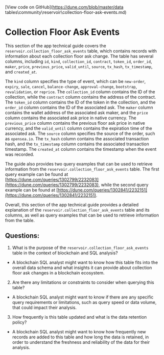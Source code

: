 [View code on GitHub](https://dune.com/blob/master/data tables\community\reservoir\collection-floor-ask-events.md)

# Collection Floor Ask Events

This section of the app technical guide covers the `reservoir.collection_floor_ask_events` table, which contains records with information about each collection floor ask change. The table has several columns, including `id`, `kind`, `collection_id`, `contract`, `token_id`, `order_id`, `maker`, `price`, `previous_price`, `valid_until`, `source`, `tx_hash`, `tx_timestamp`, and `created_at`. 

The `kind` column specifies the type of event, which can be `new-order`, `expiry`, `sale`, `cancel`, `balance-change`, `approval-change`, `bootstrap`, `revalidation`, or `reprice`. The `collection_id` column contains the ID of the collection, while the `contract` column contains the address of the contract. The `token_id` column contains the ID of the token in the collection, and the `order_id` column contains the ID of the associated ask. The `maker` column contains the wallet address of the associated ask maker, and the `price` column contains the associated ask price in native currency. The `previous_price` column contains the previous floor ask price in native currency, and the `valid_until` column contains the expiration time of the associated ask. The `source` column specifies the source of the order, such as `opensea.io`. The `tx_hash` column contains the associated transaction hash, and the `tx_timestamp` column contains the associated transaction timestamp. The `created_at` column contains the timestamp when the event was recorded.

The guide also provides two query examples that can be used to retrieve information from the `reservoir.collection_floor_ask_events` table. The first query example can be found at [https://dune.com/queries/1302799/2232083](https://dune.com/queries/1302799/2232083), while the second query example can be found at [https://dune.com/queries/1302841/2232151](https://dune.com/queries/1302841/2232151).

Overall, this section of the app technical guide provides a detailed explanation of the `reservoir.collection_floor_ask_events` table and its columns, as well as query examples that can be used to retrieve information from the table.
## Questions: 
 1. What is the purpose of the `reservoir.collection_floor_ask_events` table in the context of blockchain and SQL analysis?
- A blockchain SQL analyst might want to know how this table fits into the overall data schema and what insights it can provide about collection floor ask changes in a blockchain ecosystem.

2. Are there any limitations or constraints to consider when querying this table?
- A blockchain SQL analyst might want to know if there are any specific query requirements or limitations, such as query speed or data volume, that could impact their analysis.

3. How frequently is this table updated and what is the data retention policy?
- A blockchain SQL analyst might want to know how frequently new records are added to this table and how long the data is retained, in order to understand the freshness and reliability of the data for their analysis.